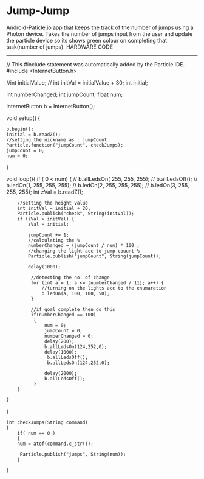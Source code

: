 # Jump-Jump
Android-Paticle.io app that keeps the track of the number of jumps using a Photon device. Takes the number of jumps input from the user and update the particle device so its shows green colour on completing that task(number of jumps).
HARDWARE CODE


______________________________________________________________________________________________________

// This #include statement was automatically added by the Particle IDE.
#include <InternetButton.h>

//int initialValue;
// int initVal = initialValue + 30;
int initial;

int numberChanged;
int jumpCount;
float num;

InternetButton b = InternetButton();

void setup() {

    b.begin();
    initial = b.readZ();
    //setting the nickname as : jumpCount
    Particle.function("jumpCount", checkJumps);
    jumpCount = 0;
    num = 0;
    
    
}

void loop(){
    if ( 0 < num) {
        // b.allLedsOn( 255, 255, 255);
        // b.allLedsOff();
        // b.ledOn(1, 255, 255, 255);
        // b.ledOn(2, 255, 255, 255);
        // b.ledOn(3, 255, 255, 255);
        int zVal = b.readZ();
        
        //setting the height value
        int initVal = initial + 20;
        Particle.publish("check", String(initVal));
        if (zVal > initVal) {
            zVal = initial;
            
            jumpCount += 1;
            //calculating the %
            numberChanged = (jumpCount / num) * 100 ;
            //changing the light acc to jump couunt %
            Particle.publish("jumpCount", String(jumpCount));
            
            delay(1000);
             
             //detecting the no. of change
             for (int a = 1; a <= (numberChanged / 11); a++) {
                 //turning on the lights acc to the enumaration
                 b.ledOn(a, 100, 100, 50);
             }
             
             //if goal complete then do this
             if(numberChanged == 100)
              {
                  num = 0;
                  jumpCount = 0;
                  numberChanged = 0;
                  delay(200);
                  b.allLedsOn(124,252,0);
                  delay(1000);
                   b.allLedsOff();
                   b.allLedsOn(124,252,0);
                   
                  delay(2000);
                  b.allLedsOff();
              }
        }
    
    }
}
   
    int checkJumps(String command)
    {
        if( num == 0 )
        {
        num = atof(command.c_str());
       
         Particle.publish("jumps", String(num));
        }
       
    }
        
 
